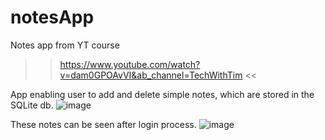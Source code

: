 # notesApp
Notes app from YT course
>> https://www.youtube.com/watch?v=dam0GPOAvVI&ab_channel=TechWithTim <<

App enabling user to add and delete simple notes, which are stored in the SQLite db.
![image](https://user-images.githubusercontent.com/61024148/204766797-df4d0613-37b8-4b9f-a952-a00ebefba42d.png)

These notes can be seen after login process.
![image](https://user-images.githubusercontent.com/61024148/204766079-71beae70-96a9-4231-b2e3-8ca143e655d3.png)
